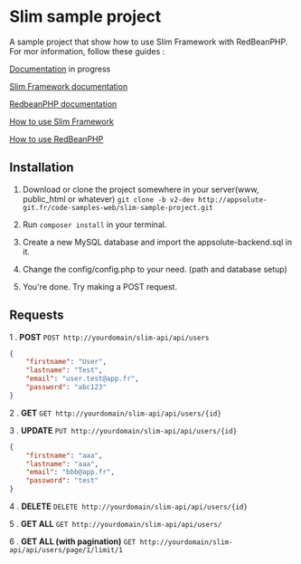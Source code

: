 Slim sample project
=====

A sample project that show how to use Slim Framework with RedBeanPHP.
For mor information, follow these guides :

[Documentation](https://docs.appsolute-preprod.fr/slim-api) in progress

[Slim Framework documentation](http://docs.slimframework.com)

[RedbeanPHP documentation](http://www.redbeanphp.com)

[How to use Slim Framework](https://drive.google.com/open?id=1vhmIE2YeDDWw8SCqZdrV1zLmN4NxZPaWjLJ1UN4i5Zo&authuser=0)

[How to use RedBeanPHP](https://drive.google.com/open?id=1cz0ua8ws0v8eZi1vUhUMn0P02NOJx4zuO7Ik5qXrpog&authuser=0)


## Installation

1) Download or clone the project somewhere in your server(www, public_html or whatever)
```git clone -b v2-dev http://appsolute-git.fr/code-samples-web/slim-sample-project.git```

2) Run ```composer install``` in your terminal.

3) Create a new MySQL database and import the appsolute-backend.sql in it.

4) Change the config/config.php to your need. (path and database setup)

5) You're done. Try making a POST request.


## Requests

1 . **POST**
```POST http://yourdomain/slim-api/api/users```
```JSON
{
    "firstname": "User",
    "lastname": "Test",
    "email": "user.test@app.fr",
    "password": "abc123"
}
```

2 . **GET**
```GET http://yourdomain/slim-api/api/users/{id}```

3 . **UPDATE**
```PUT http://yourdomain/slim-api/api/users/{id}```
```JSON
{
    "firstname": "aaa",
    "lastname": "aaa",
    "email": "bbb@app.fr",
    "password": "test"
}
```

4 . **DELETE**
```DELETE http://yourdomain/slim-api/api/users/{id}```

5 . **GET ALL**
```GET http://yourdomain/slim-api/api/users/```

6 . **GET ALL (with pagination)**
```GET http://yourdomain/slim-api/api/users/page/1/limit/1```